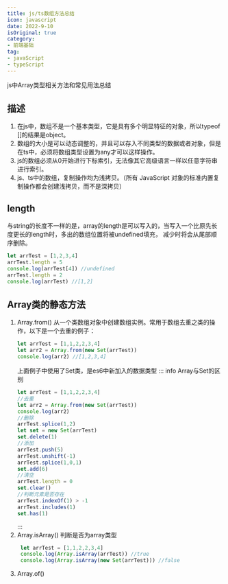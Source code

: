 ```yaml
---
title: js/ts数组方法总结
icon: javascript
date: 2022-9-10
isOriginal: true
category:
- 前端基础
tag:
- javaScript
- typeScript
---
```

js中Array类型相关方法和常见用法总结
<!-- more -->
## 描述
1. 在js中，数组不是一个基本类型，它是具有多个明显特征的对象，所以typeof []的结果是object。
2. 数组的大小是可以动态调整的，并且可以存入不同类型的数据或者对象，但是在ts中，必须将数组类型设置为any才可以这样操作。
3. js的数组必须从0开始进行下标索引，无法像其它高级语言一样以任意字符串进行索引。
4. js、ts中的数组，复制操作均为浅拷贝。（所有 JavaScript 对象的标准内置复制操作都会创建浅拷贝，而不是深拷贝）

## length
与string的长度不一样的是，array的length是可以写入的，当写入一个比原先长度更长的length时，多出的数组位置将被undefined填充，
减少时将会从尾部顺序删除。
```typescript
let arrTest = [1,2,3,4]
arrTest.length = 5
console.log(arrTest[4]) //undefined
arrTest.length = 2
console.log(arrTest) //[1,2]
``` 
## Array类的静态方法
1. Array.from()
从一个类数组对象中创建数组实例。常用于数组去重之类的操作，以下是一个去重的例子：
    ```typescript
    let arrTest = [1,1,2,2,3,4]
    let arr2 = Array.from(new Set(arrTest))
    console.log(arr2) //[1,2,3,4]
    ```
    上面例子中使用了Set类，是es6中新加入的数据类型
    ::: info Array与Set的区别
    ```typescript
    let arrTest = [1,1,2,2,3,4]
    //去重
    let arr2 = Array.from(new Set(arrTest))
    console.log(arr2)
    //删除
    arrTest.splice(1,2)
    let set = new Set(arrTest)
    set.delete(1)
    //添加
    arrTest.push(5)
    arrTest.unshift(-1)
    arrTest.splice(1,0,1)
    set.add(6)
    //清空
    arrTest.length = 0
    set.clear()
    //判断元素是否存在
    arrTest.indexOf(1) > -1
    arrTest.includes(1)
    set.has(1)
    ```
    :::
2. Array.isArray()
   判断是否为array类型
   ```typescript
    let arrTest = [1,1,2,2,3,4]
    console.log(Array.isArray(arrTest)) //true
    console.log(Array.isArray(new Set(arrTest))) //false
   ```
3. Array.of()